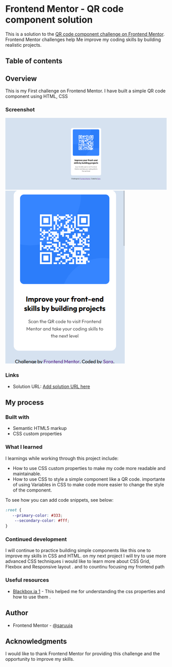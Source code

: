 # Frontend Mentor - QR code component solution

This is a solution to the [QR code component challenge on Frontend Mentor](https://www.frontendmentor.io/challenges/qr-code-component-iux_sIO_H). Frontend Mentor challenges help Me improve my coding skills by building realistic projects. 

## Table of contents

## Overview
This is my First challenge  on Frontend Mentor. I have built a simple QR code component using HTML, CSS

### Screenshot
![](/images/FireShot%20Capture%20QR%20code%20component.png)
![](/images/FireShot%20Capture%20004%20-%20Mobile-Version.png)

### Links

- Solution URL: [Add solution URL here](https://your-solution-url.com)

## My process
### Built with

- Semantic HTML5 markup
- CSS custom properties

### What I learned
I  learnings while working through this project  include:
- How to use CSS custom properties to make my code more readable and maintainable. 
- How  to use CSS to style a simple component like a QR code. importante of using Variables  in CSS to make code more easier to change the style of the component. 

To see how you can add code snippets, see below:

```css Varibles
:root {
   --primary-color: #333;
    --secondary-color: #fff;
}
```
### Continued development
I will continue to practice building simple components like this one to improve my skills in CSS and HTML. on  my next project I will try to use more advanced CSS techniques i would like  to learn more about CSS Grid, Flexbox and Responsive layout . and to countinu focusing my frontend path 

### Useful resources

- [Blackbox.ia 1](https://www.blackbox.ai/) - This helped me for  understanding the css properties  and how to use them .


## Author
- Frontend Mentor - [@saruuja](https://www.frontendmentor.io/profile/saruuja)

## Acknowledgments
I would like to thank Frontend Mentor for providing this challenge and the opportunity to improve my skills.
